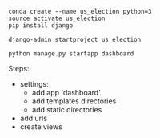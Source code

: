 ```
conda create --name us_election python=3
source activate us_election
pip install django

django-admin startproject us_election

python manage.py startapp dashboard

```

Steps:

- settings:
    - add app 'dashboard'
    - add templates directories
    - add static directories
- add urls
- create views
